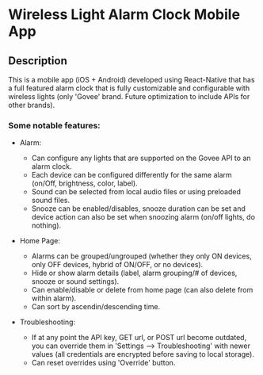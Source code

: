 # Wireless Light Alarm Clock Mobile App

## Description

This is a mobile app (iOS + Android) developed using React-Native that has a full featured alarm clock that is fully customizable and configurable with wireless lights (only 'Govee' brand. Future optimization to include APIs for other brands). 

### Some notable features:

- Alarm:
     - Can configure any lights that are supported on the Govee API to an alarm clock.
     - Each device can be configured differently for the same alarm (on/Off, brightness, color, label).
     - Sound can be selected from local audio files or using preloaded sound files.
     - Snooze can be enabled/disables, snooze duration can be set and device action can also be set when snoozing alarm (on/off lights, do nothing).

- Home Page:
     - Alarms can be grouped/ungrouped (whether they only ON devices, only OFF devices, hybrid of ON/OFF, or no devices).
     - Hide or show alarm details (label, alarm grouping/# of devices, snooze or sound settings). 
     - Can enable/disable or delete from home page (can also delete from within alarm).
     - Can sort by ascendin/descending time. 

- Troubleshooting:
     - If at any point the API key, GET url, or POST url become outdated, you can override them in 'Settings --> Troubleshooting' with newer values (all credentials are encrypted before saving to local storage).
     - Can reset overrides using 'Override' button. 

